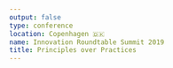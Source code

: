 ```yaml
---
output: false
type: conference
location: Copenhagen 🇩🇰
name: Innovation Roundtable Summit 2019
title: Principles over Practices
---
```

